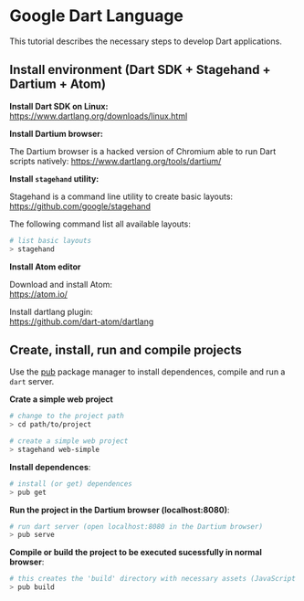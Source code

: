 # Google Dart Language

This tutorial describes the necessary steps to develop Dart applications.

## Install environment (Dart SDK + Stagehand + Dartium + Atom)

**Install Dart SDK on Linux:**  
https://www.dartlang.org/downloads/linux.html

**Install Dartium browser:**

The Dartium browser is a hacked version of Chromium able to run Dart scripts natively:   https://www.dartlang.org/tools/dartium/

**Install `stagehand` utility:**  

Stagehand is a command line utility to create basic layouts:  
https://github.com/google/stagehand

The following command list all available layouts:  
```bash
# list basic layouts
> stagehand
```

**Install Atom editor**

Download and install Atom:  
https://atom.io/

Install dartlang plugin:  
https://github.com/dart-atom/dartlang

## Create, install, run and compile projects

Use the [pub](https://pub.dartlang.org/) package manager to install dependences, compile and run a `dart` server.

**Crate a simple web project**
```bash
# change to the project path
> cd path/to/project

# create a simple web project
> stagehand web-simple
```

**Install dependences**:
```bash
# install (or get) dependences
> pub get
```

**Run the project in the Dartium browser (localhost:8080)**:
```bash
# run dart server (open localhost:8080 in the Dartium browser)
> pub serve
```

**Compile or build the project to be executed sucessfully in normal browser**:
```bash
# this creates the 'build' directory with necessary assets (JavaScript files, etc...)
> pub build
```
